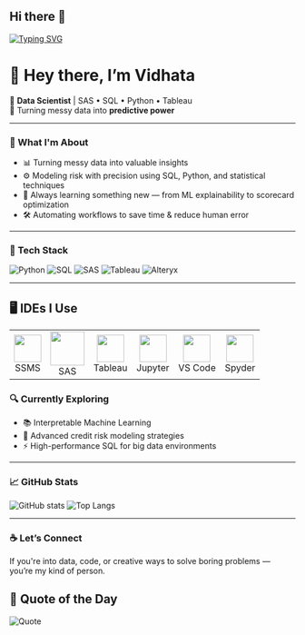 ## Hi there 👋

<!--
**vidhata0428/vidhata0428** is a ✨ _special_ ✨ repository because its `README.md` (this file) appears on your GitHub profile.
-->

[![Typing SVG](https://readme-typing-svg.demolab.com?font=Fira+Code&duration=2500&pause=1000&color=00F79D&center=true&vCenter=true&width=435&lines=Hi+I'm+Vidhata;Solver+of+puzzles+in+data;Fueled+by+curiosity+and+coffee)](https://git.io/typing-svg)

# 👋 Hey there, I’m Vidhata

🚀 **Data Scientist** | SAS • SQL • Python • Tableau  
🎯 Turning messy data into **predictive power**

---

### 🧠 What I'm About

- 📊 Turning messy data into valuable insights
- ⚙️ Modeling risk with precision using SQL, Python, and statistical techniques
- 🧩 Always learning something new — from ML explainability to scorecard optimization
- 🛠️ Automating workflows to save time & reduce human error

---

### 💼 Tech Stack

![Python](https://img.shields.io/badge/Python-14354C?style=for-the-badge&logo=python&logoColor=white)
![SQL](https://img.shields.io/badge/SQL-336791?style=for-the-badge&logo=postgresql&logoColor=white)
![SAS](https://img.shields.io/badge/SAS-0033A0?style=for-the-badge&logo=sas&logoColor=white)
![Tableau](https://img.shields.io/badge/Tableau-E97627?style=for-the-badge&logo=tableau&logoColor=white)
![Alteryx](https://img.shields.io/badge/Alteryx-0077C8?style=for-the-badge&logo=alteryx&logoColor=white)

---

## 🖥️ IDEs I Use

<table>
  <tr>
    <td align="center">
      <img src="https://upload.wikimedia.org/wikipedia/commons/8/87/Sql_data_base_with_logo.png" width="48"/><br>SSMS
    </td>
    <td align="center">
      <img src="https://commons.wikimedia.org/wiki/File:SAS_logo_horiz.svg" width="60"/><br>SAS
    </td>
    <td align="center">
      <img src="https://img.icons8.com/color/96/000000/tableau-software.png" width="48"/><br>Tableau
    </td>
    <td align="center">
      <img src="https://upload.wikimedia.org/wikipedia/commons/3/38/Jupyter_logo.svg" width="48"/><br>Jupyter
    </td>
    <td align="center">
      <img src="https://img.icons8.com/color/96/000000/visual-studio.png" width="48"/><br>VS Code
    </td>
    <td align="center">
      <img src="https://commons.wikimedia.org/wiki/File:Spyder_logo.svg" width="48"/><br>Spyder
    </td>
  </tr>
</table>



### 🔍 Currently Exploring

- 📚 Interpretable Machine Learning 
- 🏦 Advanced credit risk modeling strategies
- ⚡ High-performance SQL for big data environments

---

### 📈 GitHub Stats

![GitHub stats](https://github-readme-stats.vercel.app/api?username=vidhata0428&show_icons=true&theme=tokyonight)
![Top Langs](https://github-readme-stats.vercel.app/api/top-langs/?username=vidhata0428&layout=compact&theme=tokyonight)

---

### ☕ Let’s Connect

If you're into data, code, or creative ways to solve boring problems — you’re my kind of person.

## 💬 Quote of the Day

![Quote](https://quotes-github-readme.vercel.app/api?type=horizontal&theme=radical)

